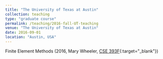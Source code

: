 ```yaml
---
title: "The University of Texas at Austin"
collection: teaching
type: "graduate course"
permalink: /teaching/2016-fall-UT-teaching
venue: "The University of Texas at Austin"
date: 2016-09-01
location: "Austin, USA"
---
```


Finite Element Methods (2016, Mary Wheeler, [CSE 393F](http://catalog.utexas.edu/graduate/fields-of-study/intercollegial-programs/computational-science-engineering-mathematics/graduate-courses/){:target="_blank"})
